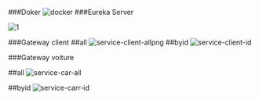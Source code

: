 ###Doker
![docker](https://github.com/Yahya-elaatar/Eureka/assets/114237312/1af352a5-2e62-43b0-b59e-47cb849923ae)
###Eureka Server

![1](https://github.com/Yahya-elaatar/Eureka/assets/114237312/db6629db-5067-48d3-b4a6-fe2bff56e055)

###Gateway client
##all
![service-client-allpng](https://github.com/Yahya-elaatar/Eureka/assets/114237312/42a96e0f-7517-4929-bbb6-b7996dbb60af)
##byid
![service-client-id](https://github.com/Yahya-elaatar/Eureka/assets/114237312/841f8b75-ab2c-4cfe-a45f-ad000bf4e622)

###Gateway voiture

##all
![service-car-all](https://github.com/Yahya-elaatar/Eureka/assets/114237312/733ea0ce-6ffb-43d5-9185-8cf0b3578922)

 ##byid
![service-carr-id](https://github.com/Yahya-elaatar/Eureka/assets/114237312/c81544ec-6d48-4f23-ac96-17a0f43b596a)
